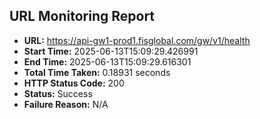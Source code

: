 ## URL Monitoring Report

- **URL:** https://api-gw1-prod1.fisglobal.com/gw/v1/health
- **Start Time:** 2025-06-13T15:09:29.426991
- **End Time:** 2025-06-13T15:09:29.616301
- **Total Time Taken:** 0.18931 seconds
- **HTTP Status Code:** 200
- **Status:** Success
- **Failure Reason:** N/A
